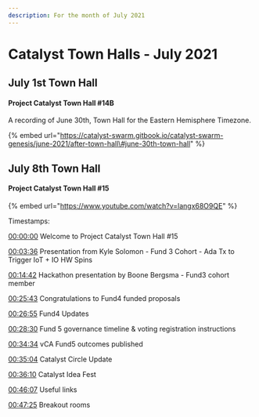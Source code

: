 ```yaml
---
description: For the month of July 2021
---
```


# Catalyst Town Halls - July 2021

## July 1st Town Hall

#### Project Catalyst Town Hall \#14B

A recording of June 30th, Town Hall for the Eastern Hemisphere Timezone.

{% embed url="https://catalyst-swarm.gitbook.io/catalyst-swarm-genesis/june-2021/after-town-hall\#june-30th-town-hall" %}

## July 8th Town Hall

#### Project Catalyst Town Hall \#15

{% embed url="https://www.youtube.com/watch?v=langx68O9QE" %}

 Timestamps:

 [00:00:00](https://www.youtube.com/watch?v=langx68O9QE&t=0s) Welcome to Project Catalyst Town Hall \#15

 [00:03:36](https://www.youtube.com/watch?v=langx68O9QE&t=216s) Presentation from Kyle Solomon - Fund 3 Cohort - Ada Tx to Trigger IoT + IO HW Spins

[00:14:42](https://www.youtube.com/watch?v=langx68O9QE&t=882s) Hackathon presentation by Boone Bergsma - Fund3 cohort member

[00:25:43](https://www.youtube.com/watch?v=langx68O9QE&t=1543s) Congratulations to Fund4 funded proposals

[00:26:55](https://www.youtube.com/watch?v=langx68O9QE&t=1615s) Fund4 Updates

[00:28:30](https://www.youtube.com/watch?v=langx68O9QE&t=1710s) Fund 5 governance timeline & voting registration instructions

[00:34:34](https://www.youtube.com/watch?v=langx68O9QE&t=2074s) vCA Fund5 outcomes published

[00:35:04](https://www.youtube.com/watch?v=langx68O9QE&t=2104s) Catalyst Circle Update

[00:36:10](https://www.youtube.com/watch?v=langx68O9QE&t=2170s) Catalyst Idea Fest

 [00:46:07](https://www.youtube.com/watch?v=langx68O9QE&t=2767s) Useful links

[00:47:25](https://www.youtube.com/watch?v=langx68O9QE&t=2845s) Breakout rooms

